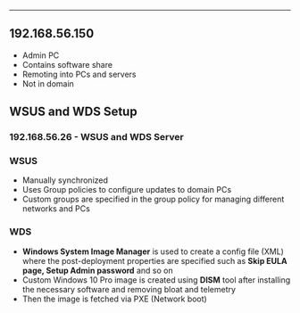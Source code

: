 ***

## 192.168.56.150

* Admin PC
* Contains software share
* Remoting into PCs and servers
* Not in domain


## WSUS and WDS Setup

### 192.168.56.26 - WSUS and WDS Server

### WSUS

* Manually synchronized
* Uses Group policies to configure updates to domain PCs
* Custom groups are specified in the group policy for managing different networks and PCs

### WDS

* **Windows System Image Manager** is used to create a config file (XML) where the post-deployment properties are specified such as **Skip EULA page, Setup Admin password** and so on
* Custom Windows 10 Pro image is created using **DISM** tool after installing the necessary software and removing bloat and telemetry
* Then the image is fetched via PXE (Network boot) 